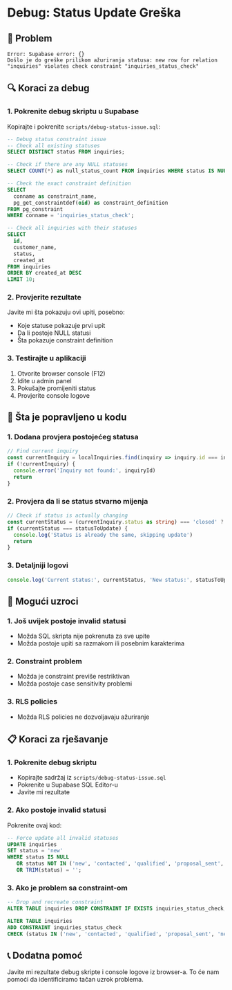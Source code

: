 # Debug: Status Update Greška

## 🚨 Problem
```
Error: Supabase error: {}
Došlo je do greške prilikom ažuriranja statusa: new row for relation "inquiries" violates check constraint "inquiries_status_check"
```

## 🔍 Koraci za debug

### 1. **Pokrenite debug skriptu u Supabase**
Kopirajte i pokrenite `scripts/debug-status-issue.sql`:

```sql
-- Debug status constraint issue
-- Check all existing statuses
SELECT DISTINCT status FROM inquiries;

-- Check if there are any NULL statuses
SELECT COUNT(*) as null_status_count FROM inquiries WHERE status IS NULL;

-- Check the exact constraint definition
SELECT 
  conname as constraint_name,
  pg_get_constraintdef(oid) as constraint_definition
FROM pg_constraint 
WHERE conname = 'inquiries_status_check';

-- Check all inquiries with their statuses
SELECT 
  id,
  customer_name,
  status,
  created_at
FROM inquiries 
ORDER BY created_at DESC
LIMIT 10;
```

### 2. **Provjerite rezultate**
Javite mi šta pokazuju ovi upiti, posebno:
- Koje statuse pokazuje prvi upit
- Da li postoje NULL statusi
- Šta pokazuje constraint definition

### 3. **Testirajte u aplikaciji**
1. Otvorite browser console (F12)
2. Idite u admin panel
3. Pokušajte promijeniti status
4. Provjerite console logove

## 🔧 Šta je popravljeno u kodu

### 1. **Dodana provjera postojećeg statusa**
```typescript
// Find current inquiry
const currentInquiry = localInquiries.find(inquiry => inquiry.id === inquiryId)
if (!currentInquiry) {
  console.error('Inquiry not found:', inquiryId)
  return
}
```

### 2. **Provjera da li se status stvarno mijenja**
```typescript
// Check if status is actually changing
const currentStatus = (currentInquiry.status as string) === 'closed' ? 'won' : currentInquiry.status
if (currentStatus === statusToUpdate) {
  console.log('Status is already the same, skipping update')
  return
}
```

### 3. **Detaljniji logovi**
```typescript
console.log('Current status:', currentStatus, 'New status:', statusToUpdate)
```

## 🚨 Mogući uzroci

### 1. **Još uvijek postoje invalid statusi**
- Možda SQL skripta nije pokrenuta za sve upite
- Možda postoje upiti sa razmakom ili posebnim karakterima

### 2. **Constraint problem**
- Možda je constraint previše restriktivan
- Možda postoje case sensitivity problemi

### 3. **RLS policies**
- Možda RLS policies ne dozvoljavaju ažuriranje

## 📋 Koraci za rješavanje

### 1. **Pokrenite debug skriptu**
- Kopirajte sadržaj iz `scripts/debug-status-issue.sql`
- Pokrenite u Supabase SQL Editor-u
- Javite mi rezultate

### 2. **Ako postoje invalid statusi**
Pokrenite ovaj kod:

```sql
-- Force update all invalid statuses
UPDATE inquiries 
SET status = 'new' 
WHERE status IS NULL 
   OR status NOT IN ('new', 'contacted', 'qualified', 'proposal_sent', 'negotiation', 'won', 'lost', 'spam')
   OR TRIM(status) = '';
```

### 3. **Ako je problem sa constraint-om**
```sql
-- Drop and recreate constraint
ALTER TABLE inquiries DROP CONSTRAINT IF EXISTS inquiries_status_check;

ALTER TABLE inquiries 
ADD CONSTRAINT inquiries_status_check 
CHECK (status IN ('new', 'contacted', 'qualified', 'proposal_sent', 'negotiation', 'won', 'lost', 'spam'));
```

## 📞 Dodatna pomoć

Javite mi rezultate debug skripte i console logove iz browser-a. To će nam pomoći da identificiramo tačan uzrok problema. 